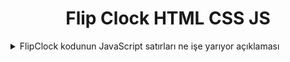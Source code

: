 <h1 align="center">Flip Clock HTML CSS JS</h1>





<details>
<summary>FlipClock kodunun JavaScript satırları ne işe yarıyor açıklaması</summary>
  
### 1. Plugin Başlangıcı

```jsx
(function($) {
    var pluginName = 'flipclock';
```

- **Anlamı:** Bu satırda, anonim bir fonksiyon tanımlanıyor. `$` parametresi jQuery'yi ifade eder. `pluginName` değişkeni `flipclock` ismini tutuyor, yani bu eklentinin adı.

### 2. `methods` Nesnesi

```jsx
var methods = {
```

- **Anlamı:** `methods` nesnesi, flip clock işlevlerini barındıran bir nesne tanımlar. İçinde kullanılacak tüm fonksiyonlar burada toplanır.

### `pad` Fonksiyonu

```jsx
pad: function(n) { return (n < 10) ? '0' + n : n; },
```

- **Anlamı:** Bu fonksiyon, bir sayıyı iki haneli hale getirmek için kullanılır. Örneğin, 5'i '05' olarak döndürür. Zaman göstergelerinde, örneğin dakikada 1 haneli bir sayı olduğu zaman (5) '05' olarak gösterilmesini sağlar.

### `time` Fonksiyonu

```jsx
time: function(date) {
            if (date) {
                var e = new Date(date);
                var b = new Date();
                var d = new Date(e.getTime() - b.getTime());
            } else var d = new Date
```

- **Anlamı:** Bu fonksiyon şu anki zamanı döndürür. Eğer bir `date` parametresi verilirse, bu tarihle şu an arasındaki farkı hesaplar. `e` verilen tarihi temsil eder, `b` ise şu anki zamanı temsil eder. `d` değişkeni ise bu iki tarih arasındaki farkı tutar.

```jsx
var t = methods.pad(date ? d.getFullYear() - 70 : d.getFullYear())
                    + '' + methods.pad(date ? d.getMonth() : d.getMonth() + 1)
                    + '' + methods.pad(date ? d.getDate() - 1 : d.getDate())
                    + '' + methods.pad(d.getHours())
                    + '' + methods.pad(d.getMinutes())
                    + '' + methods.pad(d.getSeconds());
```

- **Anlamı:** Burada tarih, ay, gün, saat, dakika ve saniye değerleri birleştirilip `t` değişkenine atanıyor. `methods.pad()` ile her bir değerin iki haneli olmasına dikkat ediliyor (örneğin 9'u '09' yapıyor).

```jsx
return {
				'Y': {'d2': t.charAt(2), 'd1': t.charAt(3)},
				'M': {'d2': t.charAt(4), 'd1': t.charAt(5)},
				'D': {'d2': t.charAt(6), 'd1': t.charAt(7)},
				'h': {'d2': t.charAt(8), 'd1': t.charAt(9)},
				'm': {'d2': t.charAt(10), 'd1': t.charAt(11)},
				's': {'d2': t.charAt(12), 'd1': t.charAt(13)}
};
```

- **Anlamı:** Bu satırda, `t`'den alınan her iki basamağı birer objeye ayırıyoruz. Örneğin, yılın ikinci ve birinci basamağı `Y`'de, ayın ikinci ve birinci basamağı `M`'de olacak şekilde ayarlanır.

### `play` Fonksiyonu

```jsx
play: function(c) {
            $('body').removeClass('play');
            var a = $('ul' + c + ' section.active');
            if (a.html() == undefined) {
                a = $('ul' + c + ' section').eq(0);
                a.addClass('ready').removeClass('active').next('section').addClass('active').closest('body').addClass('play');
            } else if (a.is(':last-child')) {
                $('ul' + c + ' section').removeClass('ready');
                a.addClass('ready').removeClass('active');
                a = $('ul' + c + ' section').eq(0);
                a.addClass('active').closest('body').addClass('play');
            } else {
                $('ul' + c + ' section').removeClass('ready');
                a.addClass('ready').removeClass('active').next('section').addClass('active').closest('body').addClass('play');
            }
        },
```

- **Anlamı:** Bu fonksiyon, flip animasyonlarını başlatır. Aktif olan sayfa (yani o anki zamanın gösterildiği bölüm) değiştirilir ve bir sonraki bölüme geçilir. `ready` sınıfı ve `active` sınıfı ile bu geçişler yapılır.

### `ul` ve `li` Fonksiyonları

```jsx
ul: function(c, d2, d1) {
            return '<ul class="flip ' + c + '">' + this.li('d2', d2) + this.li('d1', d1) + '</ul>';
        },
        li: function(c, n) {
            return '<li class="' + c + '"><section class="ready"><div class="up">'
                    + '<div class="shadow"></div>'
                    + '<div class="inn"></div></div>' // ve diğer HTML yapısı
```

- **Anlamı:** Bu fonksiyonlar, her bir sayı (saat, dakika, vb.) için HTML elemanlarını oluşturur. `ul` fonksiyonu, `li` elemanlarını içeren bir `ul` öğesi döndürür. Bu öğe, saat, dakika veya diğer zaman birimlerini göstermek için kullanılır.

### 3. `Plugin` Constructor (Eklenti Başlatıcısı)

```jsx
function Plugin(element, options) {
        this.element = element;
        this.options = options;
        this._name = pluginName;
        this.init();
```

- **Anlamı:** Bu fonksiyon, flip clock eklentisini başlatır. Eklenti, `element` parametresini ve `options` (ayarlar) parametresini alır.

### 4. `init` Fonksiyonu

```jsx
init: function() {
            var t, full = false;
            if (!this.options || this.options == 'clock') {
                t = methods.time();
            } else if (this.options == 'date') {
                t = methods.time();
                full = true;
            } else {
                t = methods.time(this.options);
                full = true;
            }
```

- **Anlamı:** Bu fonksiyon, flip clock'u başlatmak için kullanılır. Eğer herhangi bir seçenek verilmemişse, şu anki zamanı gösterir. Eğer 'date' verilirse, tarihi tam formatta gösterir. Diğer seçenekler de bir tarih belirtebilir.

### 5. HTML Yapısı ve Güncellemeler

```jsx
$(this.element).addClass('flipclock')
                    .html((full ? methods.ul('year', t.Y.d2, t.Y.d1)
                    + methods.ul('month', t.M.d2, t.M.d1)
                    + methods.ul('day', t.D.d2, t.D.d1) : '')
                    + methods.ul('hour', t.h.d2, t.h.d1)
                    + methods.ul('minute', t.m.d2, t.m.d1)
                    + methods.ul('second', t.s.d2, t.s.d1));
```

- **Anlamı:** Burada, saat, dakika, saniye (ve varsa yıl, ay, gün) için HTML yapıları oluşturulup sayfaya eklenir.

### 6. `refresh` Fonksiyonu

```jsx
refresh: function() {
            var el = $(this.element);
            var t = this.options && this.options != 'clock' && this.options != 'date' ? methods.time(this.options) : methods.time();

            el.find(".second .d1 .ready .inn").html(t.s.d1);
            methods.play('.second .d1');
            if ((t.s.d1 === '0')) {
                el.find(".second .d2 .ready .inn").html(t.s.d2);
                methods.play('.second .d2');
```

- **Anlamı:** Zaman her saniye yenilendiğinde bu fonksiyon tetiklenir. Güncel saat, dakika, saniye verisi alınır ve ilgili HTML elemanlarına yerleştirilir.

### 7. jQuery Plugin Başlatma

```jsx
$.fn[pluginName] = function(options) {
        return this.each(function() {
            if (!$(this).data('plugin_' + pluginName)) {
                $(this).data('plugin_' + pluginName, new Plugin(this, options));
            }
        });
    };
```

- **Anlamı:** Bu satır, jQuery eklentisini başlatır. Belirli bir HTML öğesine `flipclock` eklentisini uygular. Eğer daha önce bu öğede bu eklenti çalıştırılmamışsa, başlatılır.

### 8. FlipClock'u Çalıştırma

```jsx
$('#container').flipclock('');
```

- **Anlamı:** Bu satırda, `#container` id'li HTML öğesinde flip clock başlatılır.

</details>
